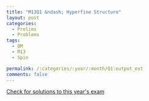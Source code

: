 ```yaml
---
title: "M13Q1 &ndash; Hyperfine Structure"
layout: post
categories:
  - Prelims
  - Problems
tags:
  - QM
  - M13
  - Spin

permalink: /:categories/:year/:month/Q1:output_ext
comments: false
---
```

<object data="2013M1Q.pdf" type="application/pdf" width="100%" height="500"></object>
<div class="message"><a href='https://princetonprelim.com/prelim/30/'>Check for solutions to this year's exam</a></div>